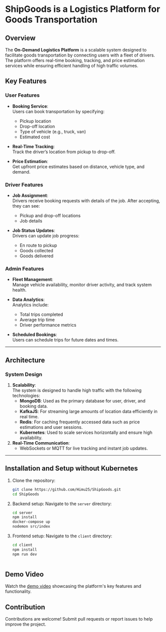 # ShipGoods is a Logistics Platform for Goods Transportation

## Overview
The **On-Demand Logistics Platform** is a scalable system designed to facilitate goods transportation by connecting users with a fleet of drivers. The platform offers real-time booking, tracking, and price estimation services while ensuring efficient handling of high traffic volumes.
## Key Features

### User Features
- **Booking Service**:  
  Users can book transportation by specifying:
  - Pickup location
  - Drop-off location
  - Type of vehicle (e.g., truck, van)
  - Estimated cost
  
- **Real-Time Tracking**:  
  Track the driver’s location from pickup to drop-off.

- **Price Estimation**:  
  Get upfront price estimates based on distance, vehicle type, and demand.

### Driver Features
- **Job Assignment**:  
  Drivers receive booking requests with details of the job. After accepting, they can see:
  - Pickup and drop-off locations
  - Job details
  
- **Job Status Updates**:  
  Drivers can update job progress:
  - En route to pickup
  - Goods collected
  - Goods delivered

### Admin Features
- **Fleet Management**:  
  Manage vehicle availability, monitor driver activity, and track system health.

- **Data Analytics**:  
  Analytics include:
  - Total trips completed
  - Average trip time
  - Driver performance metrics
  
- **Scheduled Bookings**:  
  Users can schedule trips for future dates and times.

---

## Architecture

### System Design
1. **Scalability**:  
   The system is designed to handle high traffic with the following technologies:
   - **MongoDB**: Used as the primary database for user, driver, and booking data.
   - **KafkaJS**: For streaming large amounts of location data efficiently in real time.
   - **Redis**: For caching frequently accessed data such as price estimations and user sessions.
   - **Kubernetes**: Used to scale services horizontally and ensure high availability.
2. **Real-Time Communication**:
   - WebSockets or MQTT for live tracking and instant job updates.

---
## Installation and Setup without Kubernetes

1. Clone the repository:  
   ```bash
   git clone https://github.com/Himu25/ShipGoods.git
   cd ShipGoods
   
2. Backend setup: Navigate to the `server` directory:  
   ```bash
   cd server
   npm install
   docker-compose up
   nodemon src/index
   
3. Frontend setup: Navigate to the `client` directory:  
   ```bash
   cd client
   npm install
   npm run dev
 
## Demo Video  
Watch the [demo video](https://drive.google.com/file/d/1o1PXLE25EkY2OdbgKqukt6VLeV8kNX3g/view?usp=sharing) showcasing the platform's key features and functionality.

## Contribution  
Contributions are welcome! Submit pull requests or report issues to help improve the project.


